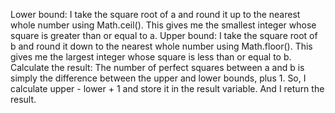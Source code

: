 Lower bound: I take the square root of a and round it up to the nearest whole number using Math.ceil(). This gives me the smallest integer whose square is greater than or equal to a.
Upper bound: I take the square root of b and round it down to the nearest whole number using Math.floor(). This gives me the largest integer whose square is less than or equal to b.
Calculate the result: The number of perfect squares between a and b is simply the difference between the upper and lower bounds, plus 1. So, I calculate upper - lower + 1 and store it in the result variable.
And I return the result.